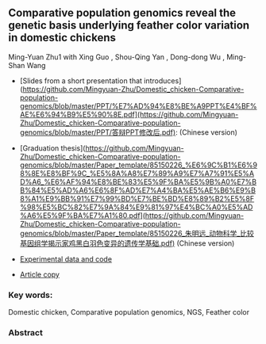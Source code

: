 ## Comparative population genomics reveal the genetic basis underlying feather color variation in domestic chickens

Ming-Yuan Zhu1 with  Xing Guo , Shou-Qing Yan , Dong-dong Wu , Ming-Shan Wang

- [Slides from a short presentation that introduces](https://github.com/Mingyuan-Zhu/Domestic_chicken-Comparative-population-genomics/blob/master/PPT/%E7%AD%94%E8%BE%A9PPT%E4%BF%AE%E6%94%B9%E5%90%8E.pdf](https://github.com/Mingyuan-Zhu/Domestic_chicken-Comparative-population-genomics/blob/master/PPT/答辩PPT修改后.pdf): (Chinese version)

- [Graduation thesis](https://github.com/Mingyuan-Zhu/Domestic_chicken-Comparative-population-genomics/blob/master/Paper_template/85150226_%E6%9C%B1%E6%98%8E%E8%BF%9C_%E5%8A%A8%E7%89%A9%E7%A7%91%E5%AD%A6_%E6%AF%94%E8%BE%83%E5%9F%BA%E5%9B%A0%E7%BB%84%E5%AD%A6%E6%8F%AD%E7%A4%BA%E5%AE%B6%E9%B8%A1%E9%BB%91%E7%99%BD%E7%BE%BD%E8%89%B2%E5%8F%98%E5%BC%82%E7%9A%84%E9%81%97%E4%BC%A0%E5%AD%A6%E5%9F%BA%E7%A1%80.pdf](https://github.com/Mingyuan-Zhu/Domestic_chicken-Comparative-population-genomics/blob/master/Paper_template/85150226_朱明远_动物科学_比较基因组学揭示家鸡黑白羽色变异的遗传学基础.pdf)  (Chinese version)
- [Experimental data and code]([https://github.com/Mingyuan-Zhu/Domestic_chicken-Comparative-population-genomics/tree/master/code])
- [Article copy]([https://github.com/Mingyuan-Zhu/Domestic_chicken-Comparative-population-genomics/blob/master/Paper_template/zmy-wms.doc.9%E4%BF%AE%E6%94%B9%E7%89%88.pdf](https://github.com/Mingyuan-Zhu/Domestic_chicken-Comparative-population-genomics/blob/master/Paper_template/zmy-wms.doc.9修改版.pdf))

### Key words: 

Domestic chicken, Comparative population genomics,  NGS, Feather color

### Abstract

